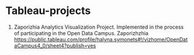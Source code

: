# Tableau-projects
1. Zaporizhia Analytics Visualization Project. Implemented in the process of participating in the Open Data Campus. Zaporizhzhia
https://public.tableau.com/profile/halyna.symonets#!/vizhome/OpenDataCampus4_0/sheet4?publish=yes
